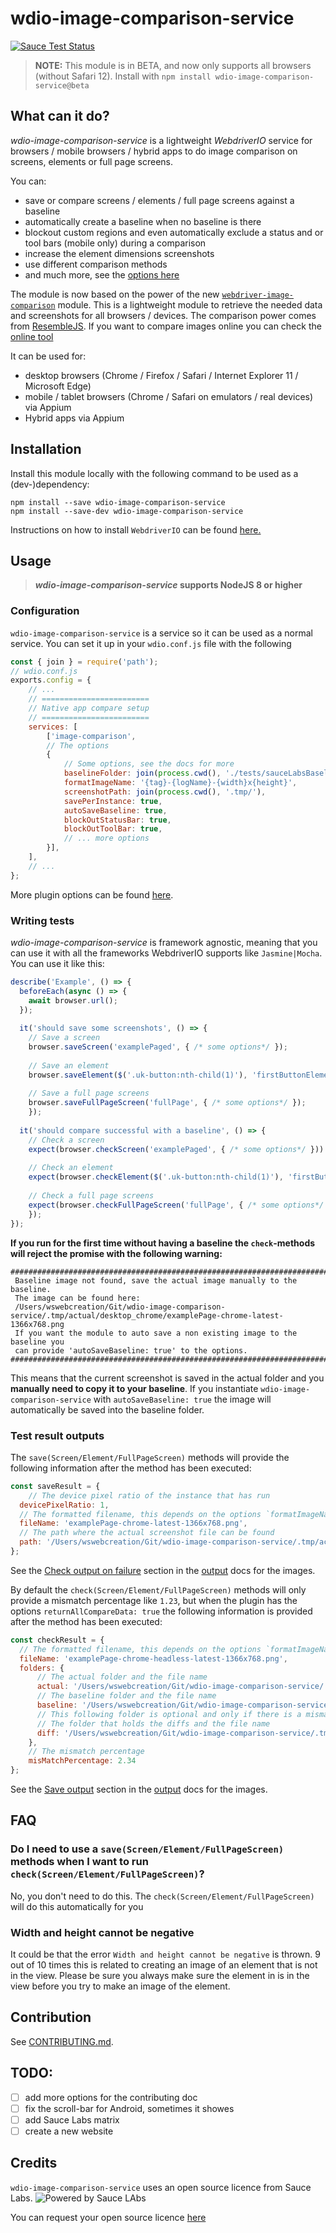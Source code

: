 wdio-image-comparison-service
==========

[![Sauce Test Status](https://saucelabs.com/browser-matrix/wdio-image-comparison-service.svg)](https://saucelabs.com/u/wdio-image-comparison-service)

> **NOTE:** This module is in BETA, and now only supports all browsers (without Safari 12). Install with `npm install wdio-image-comparison-service@beta`

## What can it do?
*wdio-image-comparison-service* is a lightweight *WebdriverIO* service for browsers / mobile browsers / hybrid apps to do image comparison on screens, elements or full page screens.

You can:

- save or compare screens / elements / full page screens against a baseline
- automatically create a baseline when no baseline is there
- blockout custom regions and even automatically exclude a status and or tool bars (mobile only) during a comparison
- increase the element dimensions screenshots
- use different comparison methods
- and much more, see the [options here](./docs/OPTIONS.md)

The module is now based on the power of the new [`webdriver-image-comparison`](https://github.com/wswebcreation/webdriver-image-comparison) module. This is a lightweight module to retrieve the needed data and screenshots for all browsers / devices.
The comparison power comes from [ResembleJS](https://github.com/Huddle/Resemble.js). If you want to compare images online you can check the [online tool](https://huddleeng.github.io/Resemble.js/)


It can be used for:

- desktop browsers (Chrome / Firefox / Safari / Internet Explorer 11 / Microsoft Edge)
- mobile / tablet browsers (Chrome / Safari on emulators / real devices) via Appium
- Hybrid apps via Appium

## Installation
Install this module locally with the following command to be used as a (dev-)dependency:

```shell
npm install --save wdio-image-comparison-service
npm install --save-dev wdio-image-comparison-service
```

Instructions on how to install `WebdriverIO` can be found [here.](http://webdriver.io/guide/getstarted/install.html)

## Usage
> ***wdio-image-comparison-service* supports NodeJS 8 or higher** 

### Configuration
`wdio-image-comparison-service` is a service so it can be used as a normal service. You can set it up in your `wdio.conf.js` file with the following

```js
const { join } = require('path');
// wdio.conf.js
exports.config = {
    // ...
    // ========================
    // Native app compare setup
    // ========================
    services: [ 
        ['image-comparison', 
        // The options
        {
            // Some options, see the docs for more
            baselineFolder: join(process.cwd(), './tests/sauceLabsBaseline/'),
            formatImageName: '{tag}-{logName}-{width}x{height}',
            screenshotPath: join(process.cwd(), '.tmp/'),
            savePerInstance: true,
            autoSaveBaseline: true,
            blockOutStatusBar: true,
            blockOutToolBar: true,
            // ... more options
        }], 
    ],
    // ...
};
``` 

More plugin options can be found [here](./docs/OPTIONS.md#plugin-options).

### Writing tests
*wdio-image-comparison-service* is framework agnostic, meaning that you can use it with all the frameworks WebdriverIO supports like `Jasmine|Mocha`. 
You can use it like this:

```js
describe('Example', () => {
  beforeEach(async () => {
    await browser.url();
  });
  
  it('should save some screenshots', () => {
  	// Save a screen
  	browser.saveScreen('examplePaged', { /* some options*/ });
  	
  	// Save an element
  	browser.saveElement($('.uk-button:nth-child(1)'), 'firstButtonElement', { /* some options*/ });
  	
  	// Save a full page screens
  	browser.saveFullPageScreen('fullPage', { /* some options*/ });
	});
  
  it('should compare successful with a baseline', () => {
  	// Check a screen
  	expect(browser.checkScreen('examplePaged', { /* some options*/ })).toEqual(0);
  	
  	// Check an element
  	expect(browser.checkElement($('.uk-button:nth-child(1)'), 'firstButtonElement', { /* some options*/ })).toEqual(0);
  	
  	// Check a full page screens
  	expect(browser.checkFullPageScreen('fullPage', { /* some options*/ })).toEqual(0);
	});
});
``` 

**If you run for the first time without having a baseline the `check`-methods will reject the promise with the following warning:**

```shell
#####################################################################################
 Baseline image not found, save the actual image manually to the baseline.
 The image can be found here:
 /Users/wswebcreation/Git/wdio-image-comparison-service/.tmp/actual/desktop_chrome/examplePage-chrome-latest-1366x768.png
 If you want the module to auto save a non existing image to the baseline you
 can provide 'autoSaveBaseline: true' to the options.
#####################################################################################

```

This means that the current screenshot is saved in the actual folder and you **manually need to copy it to your baseline**.
If you instantiate `wdio-image-comparison-service` with `autoSaveBaseline: true` the image will automatically be saved into the baseline folder.

### Test result outputs
The `save(Screen/Element/FullPageScreen)` methods will provide the following information after the method has been executed:

```js
const saveResult = { 
	// The device pixel ratio of the instance that has run
  devicePixelRatio: 1,
  // The formatted filename, this depends on the options `formatImageName`
  fileName: 'examplePage-chrome-latest-1366x768.png',
  // The path where the actual screenshot file can be found
  path: '/Users/wswebcreation/Git/wdio-image-comparison-service/.tmp/actual/desktop_chrome',
};
```

See the [Check output on failure](./docs/OUTPUT.md#check-output-on-failure) section in the [output](./docs/OUTPUT.md) docs for the images.

By default the `check(Screen/Element/FullPageScreen)` methods will only provide a mismatch percentage like `1.23`, but when the plugin has the options `returnAllCompareData: true` the following information is provided after the method has been executed:

```js
const checkResult = {  
  // The formatted filename, this depends on the options `formatImageName`
  fileName: 'examplePage-chrome-headless-latest-1366x768.png',
  folders: {
      // The actual folder and the file name
      actual: '/Users/wswebcreation/Git/wdio-image-comparison-service/.tmp/actual/desktop_chrome/examplePage-chrome-headless-latest-1366x768.png',
      // The baseline folder and the file name
      baseline: '/Users/wswebcreation/Git/wdio-image-comparison-service/localBaseline/desktop_chrome/examplePage-chrome-headless-latest-1366x768.png',
      // This following folder is optional and only if there is a mismatch
      // The folder that holds the diffs and the file name
      diff: '/Users/wswebcreation/Git/wdio-image-comparison-service/.tmp/diff/desktop_chrome/examplePage-chrome-headless-latest-1366x768.png',
    },
    // The mismatch percentage
    misMatchPercentage: 2.34
};
```

See the [Save output](./docs/OUTPUT.md#save-output) section in the [output](./docs/OUTPUT.md) docs for the images.

## FAQ
### Do I need to use a `save(Screen/Element/FullPageScreen)` methods when I want to run `check(Screen/Element/FullPageScreen)`?
No, you don't need to do this. The `check(Screen/Element/FullPageScreen)` will do this automatically for you

### Width and height cannot be negative
It could be that the error `Width and height cannot be negative` is thrown. 9 out of 10 times this is related to creating an image of an element that is not in the view. Please be sure you always make sure the element in is in the view before you try to make an image of the element.

## Contribution
See [CONTRIBUTING.md](./docs/CONTRIBUTING.md).

## TODO:
- [ ] add more options for the contributing doc
- [ ] fix the scroll-bar for Android, sometimes it showes
- [ ] add Sauce Labs matrix
- [ ] create a new website

## Credits
`wdio-image-comparison-service` uses an open source licence from Sauce Labs.
![Powered by Sauce LAbs](./docs/images/powered-by-saucelabs.png)

You can request your open source licence [here](https://saucelabs.com/open-source/open-sauce)

